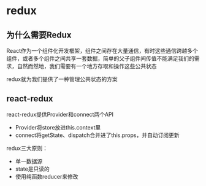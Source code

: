 # redux

## 为什么需要Redux

React作为一个组件化开发框架，组件之间存在大量通信，有时这些通信跨越多个组件，或者多个组件之间共享一套数据，简单的父子组件间传值不能满足我们的需求，自然而然地，我们需要有一个地方存取和操作这些公共状态

redux就为我们提供了一种管理公共状态的方案

## react-redux

react-redux提供Provider和connect两个API

- Provider将store放进this.context里
- connect将getState、dispatch合并进了this.props，并自动订阅更新

redux三大原则：

- 单一数据源
- state是只读的
- 使用纯函数reducer来修改
